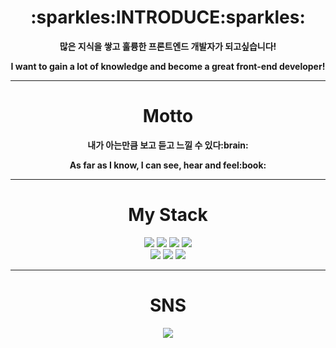 <h1 align="center">:sparkles:INTRODUCE:sparkles:</h1>
<p align="center"><b>많은 지식을 쌓고 훌륭한 프론트엔드 개발자가 되고싶습니다!</b></p>
<p align="center"><b>I want to gain a lot of knowledge and become a great front-end developer!</b></p>

___

<h1 align="center">Motto</h1>
      <p align="center"><b>내가 아는만큼 보고 듣고 느낄 수 있다:brain:</b></p>
      <p align="center"><b>As far as I know, I can see, hear and feel:book:</b></p> 
      
___

<div align="center"><h1>My Stack</h1>
    
  <div align="center">
      <img src="https://img.shields.io/badge/C-A8B9CC?style=for-the-badge&logo=c&logoColor=white"> 
      <img src="https://img.shields.io/badge/html5-E34F26?style=for-the-badge&logo=html5&logoColor=white"> 
      <img src="https://img.shields.io/badge/css-1572B6?style=for-the-badge&logo=css3&logoColor=white"> 
      <img src="https://img.shields.io/badge/javascript-F7DF1E?style=for-the-badge&logo=javascript&logoColor=black"><br>
      <img src="https://img.shields.io/badge/github-181717?style=for-the-badge&logo=github&logoColor=white">
      <img src="https://img.shields.io/badge/git-F05032?style=for-the-badge&logo=git&logoColor=white">
      <img src="https://img.shields.io/badge/fontawesome-339AF0?style=for-the-badge&logo=fontawesome&logoColor=white">
      
___

<h1 align="center">SNS</h1>
<a href="https://www.instagram.com/lwl._.06/">
<img src="https://img.shields.io/badge/instagram-E4405F?style=for-the-badge&logo=instagram&logoColor=white">
</a>
  </div>
</div>
